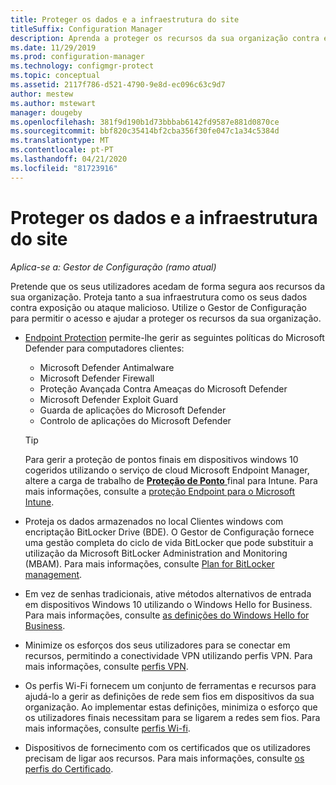 ```yaml
---
title: Proteger os dados e a infraestrutura do site
titleSuffix: Configuration Manager
description: Aprenda a proteger os recursos da sua organização contra exposição ou ataque malicioso com o Gestor de Configuração.
ms.date: 11/29/2019
ms.prod: configuration-manager
ms.technology: configmgr-protect
ms.topic: conceptual
ms.assetid: 2117f786-d521-4790-9e8d-ec096c63c9d7
author: mestew
ms.author: mstewart
manager: dougeby
ms.openlocfilehash: 381f9d190b1d73bbbab6142fd9587e881d0870ce
ms.sourcegitcommit: bbf820c35414bf2cba356f30fe047c1a34c5384d
ms.translationtype: MT
ms.contentlocale: pt-PT
ms.lasthandoff: 04/21/2020
ms.locfileid: "81723916"
---
```

# <a name="protect-data-and-site-infrastructure"></a>Proteger os dados e a infraestrutura do site

*Aplica-se a: Gestor de Configuração (ramo atual)*

Pretende que os seus utilizadores acedam de forma segura aos recursos da sua organização. Proteja tanto a sua infraestrutura como os seus dados contra exposição ou ataque malicioso. Utilize o Gestor de Configuração para permitir o acesso e ajudar a proteger os recursos da sua organização.  

- [Endpoint Protection](../deploy-use/endpoint-protection.md) permite-lhe gerir as seguintes políticas do Microsoft Defender para computadores clientes:

  - Microsoft Defender Antimalware
  - Microsoft Defender Firewall
  - Proteção Avançada Contra Ameaças do Microsoft Defender
  - Microsoft Defender Exploit Guard
  - Guarda de aplicações do Microsoft Defender
  - Controlo de aplicações do Microsoft Defender

  > [!TIP]
  > Para gerir a proteção de pontos finais em dispositivos windows 10 cogeridos utilizando o serviço de cloud Microsoft Endpoint Manager, altere a carga de trabalho de [ **Proteção de Ponto** ](../../comanage/workloads.md#endpoint-protection) final para Intune. Para mais informações, consulte a [proteção Endpoint para o Microsoft Intune](https://docs.microsoft.com/intune/endpoint-protection-windows-10).

- Proteja os dados armazenados no local Clientes windows com encriptação BitLocker Drive (BDE). O Gestor de Configuração fornece uma gestão completa do ciclo de vida BitLocker que pode substituir a utilização da Microsoft BitLocker Administration and Monitoring (MBAM). Para mais informações, consulte [Plan for BitLocker management](../plan-design/bitlocker-management.md).

- Em vez de senhas tradicionais, ative métodos alternativos de entrada em dispositivos Windows 10 utilizando o Windows Hello for Business. Para mais informações, consulte [as definições do Windows Hello for Business](../deploy-use/windows-hello-for-business-settings.md).

- Minimize os esforços dos seus utilizadores para se conectar em recursos, permitindo a conectividade VPN utilizando perfis VPN. Para mais informações, consulte [perfis VPN](../deploy-use/vpn-profiles.md).  

- Os perfis Wi-Fi fornecem um conjunto de ferramentas e recursos para ajudá-lo a gerir as definições de rede sem fios em dispositivos da sua organização. Ao implementar estas definições, minimiza o esforço que os utilizadores finais necessitam para se ligarem a redes sem fios. Para mais informações, consulte [perfis Wi-fi](../deploy-use/create-wifi-profiles.md).  

- Dispositivos de fornecimento com os certificados que os utilizadores precisam de ligar aos recursos. Para mais informações, consulte [os perfis do Certificado](../deploy-use/introduction-to-certificate-profiles.md).  
